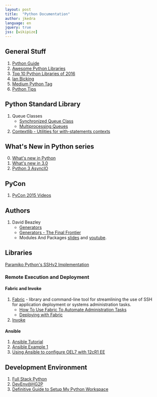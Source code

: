 ```yaml
---
layout: post
title:  "Python Documentation"
author: jkedra
language: en
jquery: true
jss: [wikipize]
---
```


## General Stuff

1. [Python Guide](https://docs.python-guide.org)
2. [Awesome Python Libraries][5]
3. [Top 10 Python Libraries of 2016][6]
4. [Ian Bicking](http://www.ianbicking.org/blog/)
5. [Medium Python Tag](https://medium.com/tag/python/latest)
6. [Python Tips](http://book.pythontips.com/en/latest/)

## Python Standard Library

1. Queue Classes
    * [Synchronized Queue Class](https://docs.python.org/3.6/library/queue.html#queue.Queue)
    * [Multiprocessing Queues](https://docs.python.org/3.6/library/multiprocessing.html#multiprocessing.Queue)
2. [Contextlib - Utilities for with-statements contexts](https://docs.python.org/3/library/contextlib.html)

## What's New in Python series

0. [What's new in Python](https://docs.python.org/3/whatsnew/index.html)
1. [What's new in 3.0](https://docs.python.org/3.3/whatsnew/3.0.html)
2. [Python 3 AsyncIO](https://pymotw.com/3/asyncio/)

## PyCon
1. [PyCon 2015 Videos](https://www.youtube.com/channel/UCgxzjK6GuOHVKR_08TT4hJQ)

## Authors
1. David Beazley
    * [Generators](http://www.dabeaz.com/generators/)
    * [Generators - The Final Frontier](http://pyvideo.org/pycon-us-2014/generators-the-final-frontier.html)
    * Modules And Packages [slides][7] and [youtube][8].

## Libraries

[Paramiko Python's SSHv2 Implementation](http://www.paramiko.org/)

### Remote Execution and Deployment

#### Fabric and Invoke

1. [Fabric](http://www.fabfile.org/) - library and command-line tool for
   streamlining the use of SSH for application deployment or systems
   administration tasks.
    * [How To Use Fabric To Automate Administration Tasks][1]
    * [Deploying with Fabric][2]
2. [Invoke](http://www.pyinvoke.org/)

#### Ansible

1. [Ansible Tutorial](https://serversforhackers.com/an-ansible-tutorial)
2. [Ansible Example 1][3]
3. [Using Ansible to configure OEL7 with 12cR1 EE][4]

## Development Environment
1. [Full Stack Python](https://www.fullstackpython.com/development-environments.html)
2. [DevEnv@HG2P](http://docs.python-guide.org/en/latest/dev/env/)
3. [Definitive Guide to Setup My Python Workspace][9]

[1]: https://www.digitalocean.com/community/tutorials/how-to-use-fabric-to-automate-administration-tasks-and-deployments
[2]: https://serversforhackers.com/video/deploying-with-fabric
[3]: https://fritshoogland.wordpress.com/2014/09/14/using-ansible-for-executing-oracle-dba-tasks/
[4]: http://www.nodalpoint.com/devops-ansible-oracle-database-oraclelinux-7-vagrant/
[5]: https://github.com/lk-geimfari/awesomo/blob/master/languages/PYTHON.md
[6]: https://tryolabs.com/blog/2016/12/20/top-10-python-libraries-of-2016/
[7]: http://www.dabeaz.com/modulepackage/ModulePackage.pdf
[8]: https://www.youtube.com/watch?v=0oTh1CXRaQ0
[9]: https://medium.com/@henriquebastos/the-definitive-guide-to-setup-my-python-workspace-628d68552e14#.c8p03tuvp
